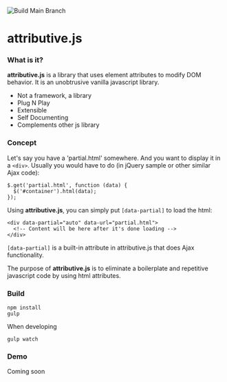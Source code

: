 ![Build Main Branch](https://github.com/bingzer/attributive.js/workflows/Build%20Main%20Branch/badge.svg)

# attributive.js

### What is it?
**attributive.js** is a library that uses element attributes to modify DOM behavior.
It is an unobtrusive vanilla javascript library.

* Not a framework, a library
* Plug N Play
* Extensible
* Self Documenting
* Complements other js library

### Concept
Let's say you have a 'partial.html' somewhere.
And you want to display it in a `<div>`.
Usually you would have to do (in jQuery sample or other similar Ajax code):
```
$.get('partial.html', function (data) {
  $('#container').html(data);
});
```
Using **attributive.js**, you can simply put `[data-partial]` to load the html:
```
<div data-partial="auto" data-url="partial.html">
  <!-- Content will be here after it's done loading -->
</div>
```
`[data-partial]` is a built-in attribute in attributive.js that does Ajax functionality.

The purpose of **attributive.js** is to eliminate a boilerplate and repetitive javascript code by using html attributes.

### Build

```
npm install
gulp
```

When developing
```
gulp watch
```

### Demo
Coming soon
